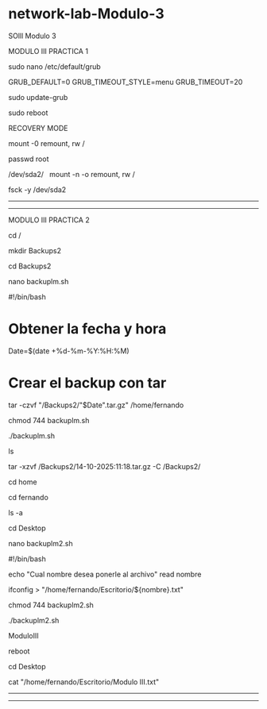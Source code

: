# network-lab-Modulo-3
SOlll Modulo 3

MODULO III PRACTICA 1

sudo nano /etc/default/grub

GRUB_DEFAULT=0
GRUB_TIMEOUT_STYLE=menu
GRUB_TIMEOUT=20

sudo update-grub

sudo reboot

RECOVERY MODE

mount -0 remount, rw /

passwd root

/dev/sda2/ 
 
mount -n -o remount, rw /

fsck -y /dev/sda2 

---------------------------------------------------------------------------------
---------------------------------------------------------------------------------
MODULO III PRACTICA 2

cd / 

mkdir Backups2 

cd Backups2 

nano backuplm.sh 

#!/bin/bash 

# Obtener la fecha y hora
Date=$(date +%d-%m-%Y:%H:%M)

# Crear el backup con tar
tar -czvf "/Backups2/"$Date".tar.gz" /home/fernando

chmod 744 backuplm.sh 

./backuplm.sh 

ls 

tar -xzvf /Backups2/14-10-2025:11:18.tar.gz -C /Backups2/ 

cd home

cd fernando

ls -a

cd Desktop

nano backuplm2.sh

#!/bin/bash

echo "Cual nombre desea ponerle al archivo"
read nombre

ifconfig > "/home/fernando/Escritorio/${nombre}.txt"

chmod 744 backuplm2.sh 

./backuplm2.sh 

ModuloIII 

reboot

cd Desktop

cat "/home/fernando/Escritorio/Modulo III.txt" 

----------------------------------------------------------------------------------------------------
----------------------------------------------------------------------------------------------------
